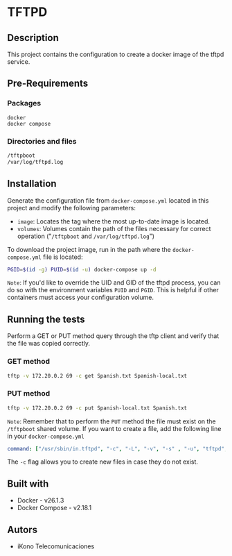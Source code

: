 # TFTPD


## Description

This project contains the configuration to create a docker image of the tftpd service.


## Pre-Requirements

### Packages
```
docker
docker compose
```

### Directories and files
```bash
/tftpboot
/var/log/tftpd.log
```


## Installation

Generate the configuration file from `docker-compose.yml` located in this project and modify the following parameters:
* `image`: Locates the tag where the most up-to-date image is located.
* `volumes`: Volumes contain the path of the files necessary for correct operation ("`/tftpboot` and `/var/log/tftpd.log`")

To download the project image, run in the path where the `docker-compose.yml` file is located:
```bash
PGID=$(id -g) PUID=$(id -u) docker-compose up -d
```

`Note`: If you'd like to override the UID and GID of the tftpd process, you can do so with the environment variables `PUID` and `PGID`. This is helpful if other containers must access your configuration volume.


## Running the tests

Perform a GET or PUT method query through the tftp client and verify that the file was copied correctly.

### GET method
```bash
tftp -v 172.20.0.2 69 -c get Spanish.txt Spanish-local.txt
```


### PUT method

```bash
tftp -v 172.20.0.2 69 -c put Spanish-local.txt Spanish.txt
```

`Note`: Remember that to perform the `PUT` method the file must exist on the `/tftpboot` shared volume. If you want to create a file, add the following line in your `docker-compose.yml` 
```yml
command: ["/usr/sbin/in.tftpd", "-c", "-L", "-v", "-s" , "-u", "tftpd", "/tftpboot"]
```
The `-c` flag allows you to create new files in case they do not exist.


## Built with

* Docker - v26.1.3
* Docker Compose - v2.18.1


## Autors

* iKono Telecomunicaciones